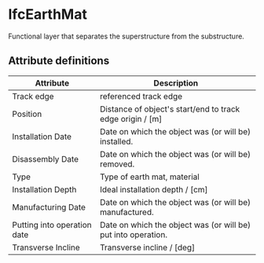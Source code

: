 IfcEarthMat
===========
Functional layer that separates the superstructure from the substructure.  


Attribute definitions
---------------------
| Attribute                   | Description                                                   |
|-----------------------------|---------------------------------------------------------------|
| Track edge                  | referenced track edge                                         |
| Position                    | Distance of object's start/end to track edge origin / [m]     |
| Installation Date           | Date on which the object was (or will be) installed.          |
| Disassembly Date            | Date on which the object was (or will be) removed.            |
| Type                        | Type of earth mat, material                                   |
| Installation Depth          | Ideal installation depth / [cm]                               |
| Manufacturing Date          | Date on which the object was (or will be) manufactured.       |
| Putting into operation date | Date on which the object was (or will be) put into operation. |
| Transverse Incline          | Transverse incline / [deg]                                    |


